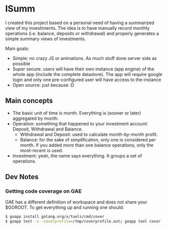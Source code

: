 # ISumm

I created this project based on a personal need of having a summarized view of my investiments. The idea is to have manually record monthly operations (i.e. balance, deposits or withdrawal) and properly generates a simple summary views of investments.

Main goals:

* Simple: no crazy JS or animations. As much stuff done server side as possible
* Super secure: users will have their own instance (app engine) of the whole app (include the complete datastore). The app will require google login and only one pre-configured user will have access to the instance
* Open source: just because :D 

## Main concepts

* The basic unit of time is month. Everything is (sooner or later) aggregated by month.
* Operation: something that happened to your investment account: Deposit, Withdrawal and Balance.
    * Withdrawal and Deposit: used to calculate month-by-month profit.
    * Balance: for the sake of simplification, only one is considered per month. If you added more than one balance operations, only the most-recent is used.
* Investment: yeah, the name says everything. It groups a set of operations.

## Dev Notes
### Getting code coverage on GAE
GAE has a different definition of workspace and does not share your $GOROOT. To get everything up and running one should:
```bash
$ goapp install golang.org/x/tools/cmd/cover
$ goapp test -v -coverprofile=/tmp/coverprofile.out; goapp tool cover -html /tmp/coverprofile.out
```